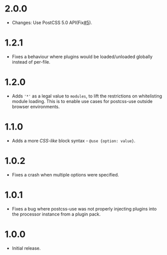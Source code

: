 # 2.0.0

* Changes: Use PostCSS 5.0 API(Fix[#5](https://github.com/postcss/postcss-use/issues/5)).

# 1.2.1

* Fixes a behaviour where plugins would be loaded/unloaded globally instead of
  per-file.

# 1.2.0

* Adds `'*'` as a legal value to `modules`, to lift the restrictions on
  whitelisting module loading. This is to enable use cases for postcss-use
  outside browser environments.

# 1.1.0

* Adds a more *CSS-like* block syntax - `@use {option: value}`.

# 1.0.2

* Fixes a crash when multiple options were specified.

# 1.0.1

* Fixes a bug where postcss-use was not properly injecting plugins into the
  processor instance from a plugin pack.

# 1.0.0

* Initial release.
